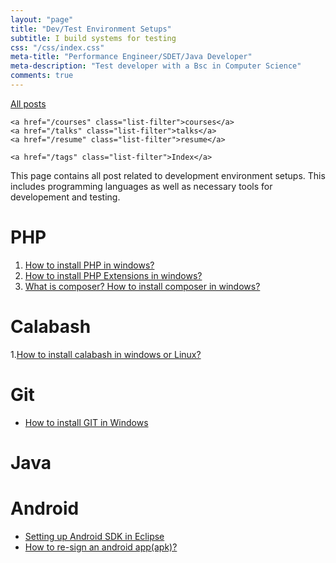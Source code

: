 ```yaml
---
layout: "page"
title: "Dev/Test Environment Setups"
subtitle: I build systems for testing
css: "/css/index.css"
meta-title: "Performance Engineer/SDET/Java Developer"
meta-description: "Test developer with a Bsc in Computer Science"
comments: true
---
```

<div class="list-filters">
    <a href="/" class="list-filter filter-selected">All posts</a>

    <a href="/courses" class="list-filter">courses</a>
	<a href="/talks" class="list-filter">talks</a>
    <a href="/resume" class="list-filter">resume</a>

    <a href="/tags" class="list-filter">Index</a>
</div>

This page contains all post related to development environment setups. This includes programming languages as well as necessary tools for developement and testing.

# PHP
1. [How to install PHP in windows?](http://shantonusarker.blogspot.com/2014/03/install-php-apache-windows.html)
2. [How to install PHP Extensions in windows?](http://shantonusarker.blogspot.com/2014/03/php-extensions.html)
3. [What is composer? How to install composer in windows?](http://shantonusarker.blogspot.com/2014/03/composer-dependency-manager-php.html)

# Calabash
 1.[How to install calabash in windows or Linux?](http://shantonusarker.blogspot.com/2013/11/install-calabash-windows-Linux.html)

# Git
- [How to install GIT in Windows](http://shantonusarker.blogspot.com/2014/04/how-to-install-git-in-windows.html)

# Java 

# Android
 - [Setting up Android SDK in Eclipse](http://shantonusarker.blogspot.com/2013/06/setting-up-android-sdk-in-eclipse.html)
 - [How to re-sign an android app(apk)?](http://shantonusarker.blogspot.com/2013/04/how-to-re-sign-android-appapk.html)
